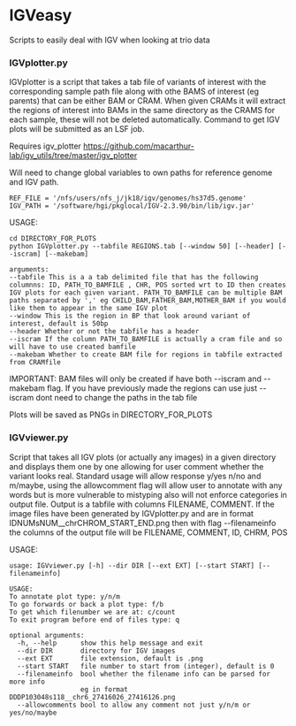 # IGVeasy

Scripts to easily deal with IGV when looking at trio data

### IGVplotter.py

IGVplotter is a script that takes a tab file of variants of interest with the corresponding sample path file along with othe BAMS of interest (eg parents) that can be either BAM or CRAM. When given CRAMs it will extract the regions of interest into BAMs in the same directory as the CRAMS for each sample,
these will not be deleted automatically. Command to get IGV plots will be submitted as an LSF job.

Requires igv_plotter https://github.com/macarthur-lab/igv_utils/tree/master/igv_plotter

Will need to change global variables to own paths for reference genome and IGV path.
```
REF_FILE = '/nfs/users/nfs_j/jk18/igv/genomes/hs37d5.genome'
IGV_PATH = '/software/hgi/pkglocal/IGV-2.3.90/bin/lib/igv.jar' 
```


USAGE:
```
cd DIRECTORY_FOR_PLOTS
python IGVplotter.py --tabfile REGIONS.tab [--window 50] [--header] [--iscram] [--makebam]

arguments:
--tabfile This is a a tab delimited file that has the following columnns: ID, PATH_TO_BAMFILE , CHR, POS sorted wrt to ID then creates IGV plots for each given variant. PATH_TO_BAMFILE can be multiple BAM paths separated by ',' eg CHILD_BAM,FATHER_BAM,MOTHER_BAM if you would like them to appear in the same IGV plot
--window This is the region in BP that look around variant of interest, default is 50bp
--header Whether or not the tabfile has a header
--iscram If the column PATH_TO_BAMFILE is actually a cram file and so will have to use created bamfile
--makebam Whether to create BAM file for regions in tabfile extracted from CRAMfile
```
IMPORTANT: BAM files will only be created if have both --iscram and --makebam flag. If you have previously made the regions can use just --iscram dont need to change the paths in the tab file

Plots will be saved as PNGs in DIRECTORY_FOR_PLOTS

### IGVviewer.py

Script that takes all IGV plots (or actually any images) in a given directory and displays them one by one allowing for user comment whether the variant
looks real. Standard usage will allow response y/yes n/no and m/maybe, using the allowcomment flag will allow user to annotate with any words but is more vulnerable to mistyping
also will not enforce categories in output file. Output is a tabfile with columns FILENAME, COMMENT. If the image files have been generated by IGVplotter.py and are in format
IDNUMsNUM__chrCHROM_START_END.png then with flag --filenameinfo the columns of the output file will be FILENAME, COMMENT, ID, CHRM, POS

USAGE:
```
usage: IGVviewer.py [-h] --dir DIR [--ext EXT] [--start START] [--filenameinfo]

USAGE: 
To annotate plot type: y/n/m 
To go forwards or back a plot type: f/b 
To get which filenumber we are at: c/count
To exit program before end of files type: q

optional arguments:
  -h, --help      show this help message and exit
  --dir DIR       directory for IGV images
  --ext EXT       file extension, default is .png
  --start START   file number to start from (integer), default is 0
  --filenameinfo  bool whether the filename info can be parsed for more info
                  eg in format DDDP103048s118__chr6_27416026_27416126.png
  --allowcomments bool to allow any comment not just y/n/m or yes/no/maybe
```

